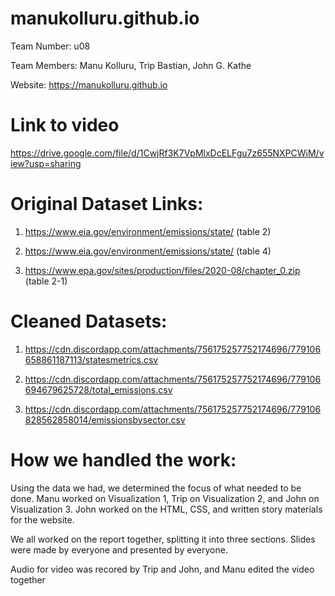 # manukolluru.github.io

 Team Number: u08

 Team Members: Manu Kolluru, Trip Bastian, John G. Kathe

 Website: https://manukolluru.github.io
 
# Link to video 
https://drive.google.com/file/d/1CwjRf3K7VpMlxDcELFgu7z655NXPCWiM/view?usp=sharing


# Original Dataset Links:
1) https://www.eia.gov/environment/emissions/state/ (table 2)

2. https://www.eia.gov/environment/emissions/state/ (table 4)

3) https://www.epa.gov/sites/production/files/2020-08/chapter_0.zip (table 2-1)

# Cleaned Datasets:

1) https://cdn.discordapp.com/attachments/756175257752174696/779106658861187113/statesmetrics.csv

2) https://cdn.discordapp.com/attachments/756175257752174696/779106694679625728/total_emissions.csv

3) https://cdn.discordapp.com/attachments/756175257752174696/779106828562858014/emissionsbysector.csv

# How we handled the work: 
Using the data we had, we determined the focus of what needed to be done.  Manu worked on Visualization 1, Trip on Visualization 2, and John on Visualization 3.  John worked on the HTML, CSS, and written story materials for the website.

We all worked on the report together, splitting it into three sections. Slides were made by everyone and presented by everyone. 

Audio for video was recored by Trip and John, and Manu edited the video together
